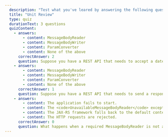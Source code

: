 ```yaml
---
  description: "Test what you've leared by answering the following questions."
  title: "Unit Review"
  type: quiz
  durationText: 3 questions
  quizContent: 
    - answers: 
        - content: MessageBodyReader
        - content: MessageBodyWriter
        - content: ParamConverter
        - content: None of the above
      correctAnswer: 2
      question: Suppose you have a REST API that needs to accept a date query parameter, and you need to convert it to a Date instance in your resource class. Which of the following would you need to write?
    - answers: 
        - content: MessageBodyReader
        - content: MessageBodyWriter
        - content: ParamConverter
        - content: None of the above
      correctAnswer: 1
      question: Suppose you have a REST API that needs to send a response in CSV format. Which of the following would you need to write?
    - answers: 
        - content: The application fails to start.
        - content: The <code>UnavailableMessageBodyReader</code> exception is thrown.
        - content: The JAX-RS framework falls back to the default content type. 
        - content: The HTTP requests are rejected.
      correctAnswer: 0
      question: What happens when a required MessageBodyReader is not available in the class path?
---
```

